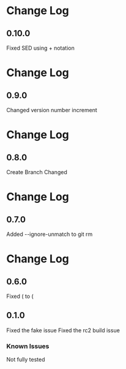 
# Change Log
## 0.10.0

Fixed SED using + notation


# Change Log
## 0.9.0

Changed version number increment


# Change Log
## 0.8.0

Create Branch Changed


# Change Log
## 0.7.0

Added --ignore-unmatch to git rm


# Change Log

## 0.6.0

Fixed ( to \(

## 0.1.0

Fixed the fake issue
Fixed the rc2 build issue

### Known Issues

Not fully tested
